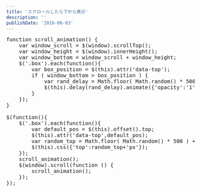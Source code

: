 ```yaml
---
title: 'スクロールしたら下から表示'
description: ''
publishDate: '2016-06-03'
---
```


<pre class="brush: jscript; title: ; notranslate" title="">function scroll_animation() {
	var window_scroll = $(window).scrollTop();
	var window_height = $(window).innerHeight();
	var window_bottom = window_scroll + window_height;
	$('.box').each(function(){
		var box_position = $(this).attr('data-top');
		if ( window_bottom &gt; box_position ) {
			var rand_delay = Math.floor( Math.random() * 500 ) + 100;
			$(this).delay(rand_delay).animate({'opacity':'1','top':'0'}, 750, 'easeOutQuart');
		}
	});
}

$(function(){
	$('.box').each(function(){
		var default_pos = $(this).offset().top;
		$(this).attr('data-top',default_pos);
		var random_top = Math.floor( Math.random() * 500 ) + 250 ;
		$(this).css({'top':random_top+'px'});
	});
	scroll_animation();
	$(window).scroll(function () {
		scroll_animation();
	});
});
</pre>


